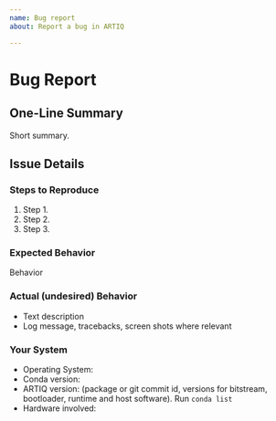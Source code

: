 ```yaml
---
name: Bug report
about: Report a bug in ARTIQ    

---
```


<!-- Above are non-Markdown tags for Github auto-prompting issue type. Template based on pylint: https://raw.githubusercontent.com/PyCQA/pylint/master/.github/ISSUE_TEMPLATE/ -->

# Bug Report

<!-- Thanks for reporting a bug report to ARTIQ! You can also discuss issues and ask questions on IRC (the [#m-labs channel on freenode](https://webchat.freenode.net/?channels=m-labs) or on the [ARTIQ mailing list](https://ssl.serverraum.org/lists/listinfo/artiq). Please check Github/those forums to avoid posting a repeat issue.  

Context helps us fix issues faster, so please include the following: 
-->

## One-Line Summary

Short summary.

## Issue Details

### Steps to Reproduce

1. Step 1.
2. Step 2.
3. Step 3.

### Expected Behavior

Behavior

### Actual (undesired) Behavior

* Text description
* Log message, tracebacks, screen shots where relevant

### Your System

* Operating System:
* Conda version:
* ARTIQ version: (package or git commit id, versions for bitstream, bootloader, runtime and host software). Run `conda list`
* Hardware involved:

<!--
For in-depth information on bug reporting, see:

http://www.chiark.greenend.org.uk/~sgtatham/bugs.html https://developer.mozilla.org/en-US/docs/Mozilla/QA/Bug_writing_guidelines
-->
